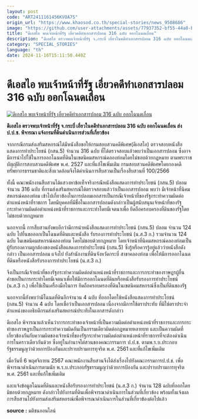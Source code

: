 ```yaml
---
layout: post
code: "ART2411161456KVOA7S"
origin_url: "https://www.khaosod.co.th/special-stories/news_9508686"
image: "https://github.com/user-attachments/assets/77937352-bf55-44a8-be3a-21c3dd63b194"
title: "ดีเอสไอ พบเจ้าหน้าที่รัฐ เอี่ยวคดีทำเอกสารปลอม 316 ฉบับ ออกโฉนดเถื่อน"
description: "ดีเอสไอ ตรวจพบเจ้าหน้าที่รัฐ จ.กระบี่ เอี่ยวในคดีทำเอกสารปลอม 316 ฉบับ ออกโฉนดเถื่อน ส่ง ป.ป.ช. พิจารณา แจ้งกรมที่ดินดำเนินการส่วนที่เกี่ยวข้อง"
category: "SPECIAL_STORIES"
language: "th"
date: 2024-11-16T15:11:50.440Z
---
```


# ดีเอสไอ พบเจ้าหน้าที่รัฐ เอี่ยวคดีทำเอกสารปลอม 316 ฉบับ ออกโฉนดเถื่อน

[![ดีเอสไอ พบเจ้าหน้าที่รัฐ เอี่ยวคดีทำเอกสารปลอม 316 ฉบับ ออกโฉนดเถื่อน](https://www.khaosod.co.th/wpapp/uploads/2024/11/krabi.jpg "ดีเอสไอ พบเจ้าหน้าที่รัฐ เอี่ยวคดีทำเอกสารปลอม 316 ฉบับ ออกโฉนดเถื่อน")](https://www.khaosod.co.th/wpapp/uploads/2024/11/krabi.jpg)

**ดีเอสไอ ตรวจพบเจ้าหน้าที่รัฐ จ.กระบี่ เอี่ยวในคดีทำเอกสารปลอม 316 ฉบับ ออกโฉนดเถื่อน ส่ง ป.ป.ช. พิจารณา แจ้งกรมที่ดินดำเนินการส่วนที่เกี่ยวข้อง**

จากกรณีกรมส่งเสริมสหกรณ์ได้มีหนังสือขอให้กรมสอบสวนคดีพิเศษ(ดีเอสไอ) ตรวจสอบหนังสือแสดงการทำประโยชน์ (กสน.5) จำนวน 316 ฉบับ ที่ได้ตรวจสอบแล้วพบว่าเป็นเอกสารปลอม ซึ่งอาจมีการนำไปใช้ในการออกโฉนดที่ดินในเขตนิคมสหกรณ์คลองท่อมโดยไม่ชอบด้วยกฎหมาย ตามพระราชบัญญัติการสอบสวนคดีพิเศษ พ.ศ. 2527 และที่แก้ไขเพิ่มเติม กรมสอบสวนคดีพิเศษโดยกองคดีทรัพยากรธรรมชาติและสิ่งแวดล้อมจึงได้ดำเนินการสืบสวนเป็นเรื่องสืบสวนที่ 100/2566

ทั้งนี้ คณะพนักงานสืบสวนได้แสวงหาข้อเท็จจริงกรณีหนังสือแสดงการทำประโยชน์ (กสน.5) ปลอม จำนวน 316 ฉบับ ที่กรมส่งเสริมสหกรณ์ได้ตรวจสอบแล้วว่าเป็นเอกสารปลอม พบว่า มีเจ้าหน้าที่นิคมสหกรณ์คลองท่อม เข้าไปเกี่ยวข้องในการปลอมเอกสารเป็นกรณีเจ้าหน้าที่ของรัฐกระทำความผิดต่อตำแหน่งหน้าที่ราชการ โดยมีบุคคลที่มีชื่อในเอกสารปลอมดังกล่าวเป็นผู้สนับสนุนเจ้าหน้าที่ของรัฐกระทำความผิดต่อตำแหน่งหน้าที่ราชการและกระทำโดยมีเจตนาเพื่อ ยึดถือครอบครองที่ดินของรัฐโดยไม่ชอบด้วยกฎหมาย

นอกจากนี้ การสืบสวนยังพบอีกว่ามีการนำหนังสือแสดงการทำประโยชน์ (กสน.5) ปลอม จำนวน 124 ฉบับ ไปยื่นขอออกเป็นโฉนดที่ดินและหนังสือ รับรองการทำประโยชน์ (น.ส.3 ก.) รวมจำนวน 124 ฉบับ ในเขตนิคมสหกรณ์คลองท่อม โดยไม่ชอบด้วยกฎหมาย โดยเจ้าหน้าที่นิคมสหกรณ์คลองท่อมเป็นผู้รับรองความถูกต้องของหนังสือแสดงการทำประโยชน์ (กสน.5) ซึ่งรู้หรือควรรู้อยู่แล้วว่าหนังสือดังกล่าว เป็นเอกสารปลอม แจ้งไป ยังสำนักงานที่ดินจังหวัดกระบี่ สาขาคลองท่อม เพื่อให้มีการออกโฉนดที่ดินหรือหนังสือรับรองการทำประโยชน์ (น.ส.3 ก.)

จึงเป็นกรณีเจ้าหน้าที่ของรัฐกระทำความผิดต่อตำแหน่งหน้าที่ราชการและการกระทำของราษฎรผู้ยื่นคำขอเป็นการกระทำโดยมีเจตนาเพื่อให้มีการออกโฉนดที่ดินหรือหนังสือรับรองการทำประโยชน์ (น.ส.3 ก.) เพื่อใช้เป็นเครื่องมือในการ ยึดถือครอบครองที่ดินในเขตนิคมสหกรณ์ซึ่งเป็นที่ดินของรัฐ

นอกจากนี้ยังพบว่ามีโฉนดที่ดินอีกจำนวน 4 ฉบับ ที่ออกโดยใช้หนังสือแสดงการทำประโยชน์ (กสน.5) จำนวน 4 ฉบับ โดยเชื่อว่าเป็นเอกสารปลอม เนื่องจากมีการใช้ตราประทับ ที่มิใช่ตราประจำตำแหน่งของอธิบดีกรมส่งเสริมสหกรณ์ประทับในเอกสารดังกล่าว

ดีเอสไอ พิจารณาแล้วเห็นว่าการกระทำของเจ้าหน้าที่เป็นความผิดต่อตำแหน่งหน้าที่ราชการและการกระทำของราษฎรเป็นการกระทำความผิดอันเป็นกรรมเดียวผิดต่อกฎหมายหลายบท และเป็นความผิดที่เกี่ยวข้องกันกับความผิดของเจ้าหน้าที่ของรัฐกระทำความผิดต่อตำแหน่งหน้าที่ราชการที่จะต้องดำเนินการในคราวเดียวกันด้วย ซึ่งอยู่ในอำนาจไต่สวนของคณะกรรมการ ป.ป.ช. ตามพ.ร.บ.ประกอบรัฐธรรมนูญว่าด้วยการป้องกันและปราบปรามการทุจริต พ.ศ. 2561 และที่แก้ไขเพิ่มเติม

เมื่อวันที่ 6 พฤศจิกายน 2567 คณะพนักงานสืบสวนจึงได้ส่งเรื่องไปยังคณะกรรมการป.ป.ช. เพื่อพิจารณาดำเนินการตามนัย พ.ร.บ.ประกอบรัฐธรรมนูญว่าด้วยการป้องกัน และปราบปรามการทุจริต พ.ศ. 2561 และที่แก้ไขเพิ่มเติม

และแจ้งข้อมูลโฉนดที่ดินและหนังสือรับรองการทำประโยชน์ (น.ส.3 ก.) จำนวน 128 ฉบับที่ออกโดยมิชอบด้วยกฎหมาย ดังกล่าวไปยังกรมที่ดินเพื่อพิจารณาดำเนินการในส่วนที่เกี่ยวข้อง พร้อมทั้งแจ้งผลการสืบสวนไปยังกรมส่งเสริมสหกรณ์เพื่อพิจารณาดำเนินการในส่วนที่เกี่ยวข้องต่อไปแล้ว

**source :** มติชนออนไลน์